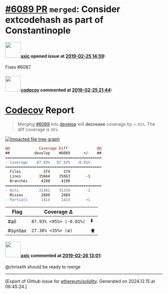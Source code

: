 # [\#6089 PR](https://github.com/ethereum/solidity/pull/6089) `merged`: Consider extcodehash as part of Constantinople

#### <img src="https://avatars.githubusercontent.com/u/20340?v=4" width="50">[axic](https://github.com/axic) opened issue at [2019-02-25 14:59](https://github.com/ethereum/solidity/pull/6089):

Fixes #6087.

#### <img src="https://avatars.githubusercontent.com/in/254?v=4" width="50">[codecov](https://github.com/apps/codecov) commented at [2019-02-25 21:44](https://github.com/ethereum/solidity/pull/6089#issuecomment-467195742):

# [Codecov](https://codecov.io/gh/ethereum/solidity/pull/6089?src=pr&el=h1) Report
> Merging [#6089](https://codecov.io/gh/ethereum/solidity/pull/6089?src=pr&el=desc) into [develop](https://codecov.io/gh/ethereum/solidity/commit/80417e3d8c9addbc32e58ae95a96c2637ae6a7bb?src=pr&el=desc) will **decrease** coverage by `<.01%`.
> The diff coverage is `95%`.

[![Impacted file tree graph](https://codecov.io/gh/ethereum/solidity/pull/6089/graphs/tree.svg?width=650&token=87PGzVEwU0&height=150&src=pr)](https://codecov.io/gh/ethereum/solidity/pull/6089?src=pr&el=tree)

```diff
@@             Coverage Diff             @@
##           develop    #6089      +/-   ##
===========================================
- Coverage    87.93%   87.93%   -0.01%     
===========================================
  Files          374      374              
  Lines        35664    35663       -1     
  Branches      4198     4198              
===========================================
- Hits         31361    31359       -2     
  Misses        2889     2889              
- Partials      1414     1415       +1
```

| Flag | Coverage Δ | |
|---|---|---|
| #all | `87.93% <95%> (-0.01%)` | :arrow_down: |
| #syntax | `27.36% <35%> (ø)` | :arrow_up: |

#### <img src="https://avatars.githubusercontent.com/u/20340?v=4" width="50">[axic](https://github.com/axic) commented at [2019-02-26 13:01](https://github.com/ethereum/solidity/pull/6089#issuecomment-467428921):

@chriseth should be ready to merge


-------------------------------------------------------------------------------



[Export of Github issue for [ethereum/solidity](https://github.com/ethereum/solidity). Generated on 2024.12.15 at 06:45:24.]
